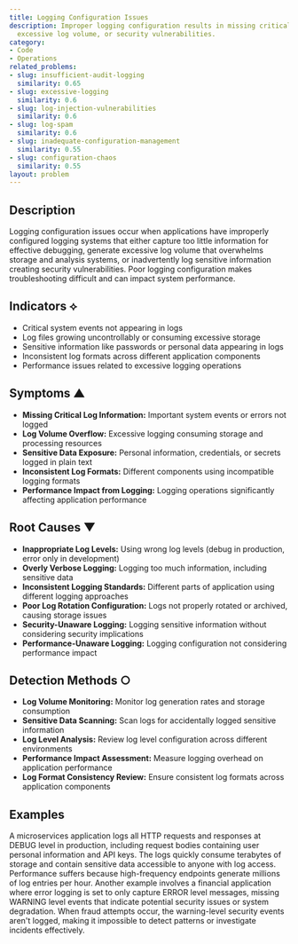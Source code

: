 ```yaml
---
title: Logging Configuration Issues
description: Improper logging configuration results in missing critical information,
  excessive log volume, or security vulnerabilities.
category:
- Code
- Operations
related_problems:
- slug: insufficient-audit-logging
  similarity: 0.65
- slug: excessive-logging
  similarity: 0.6
- slug: log-injection-vulnerabilities
  similarity: 0.6
- slug: log-spam
  similarity: 0.6
- slug: inadequate-configuration-management
  similarity: 0.55
- slug: configuration-chaos
  similarity: 0.55
layout: problem
---
```


## Description

Logging configuration issues occur when applications have improperly configured logging systems that either capture too little information for effective debugging, generate excessive log volume that overwhelms storage and analysis systems, or inadvertently log sensitive information creating security vulnerabilities. Poor logging configuration makes troubleshooting difficult and can impact system performance.

## Indicators ⟡

- Critical system events not appearing in logs
- Log files growing uncontrollably or consuming excessive storage
- Sensitive information like passwords or personal data appearing in logs
- Inconsistent log formats across different application components
- Performance issues related to excessive logging operations

## Symptoms ▲

- **Missing Critical Log Information:** Important system events or errors not logged
- **Log Volume Overflow:** Excessive logging consuming storage and processing resources
- **Sensitive Data Exposure:** Personal information, credentials, or secrets logged in plain text
- **Inconsistent Log Formats:** Different components using incompatible logging formats
- **Performance Impact from Logging:** Logging operations significantly affecting application performance

## Root Causes ▼

- **Inappropriate Log Levels:** Using wrong log levels (debug in production, error only in development)
- **Overly Verbose Logging:** Logging too much information, including sensitive data
- **Inconsistent Logging Standards:** Different parts of application using different logging approaches
- **Poor Log Rotation Configuration:** Logs not properly rotated or archived, causing storage issues
- **Security-Unaware Logging:** Logging sensitive information without considering security implications
- **Performance-Unaware Logging:** Logging configuration not considering performance impact

## Detection Methods ○

- **Log Volume Monitoring:** Monitor log generation rates and storage consumption
- **Sensitive Data Scanning:** Scan logs for accidentally logged sensitive information
- **Log Level Analysis:** Review log level configuration across different environments
- **Performance Impact Assessment:** Measure logging overhead on application performance
- **Log Format Consistency Review:** Ensure consistent log formats across application components

## Examples

A microservices application logs all HTTP requests and responses at DEBUG level in production, including request bodies containing user personal information and API keys. The logs quickly consume terabytes of storage and contain sensitive data accessible to anyone with log access. Performance suffers because high-frequency endpoints generate millions of log entries per hour. Another example involves a financial application where error logging is set to only capture ERROR level messages, missing WARNING level events that indicate potential security issues or system degradation. When fraud attempts occur, the warning-level security events aren't logged, making it impossible to detect patterns or investigate incidents effectively.